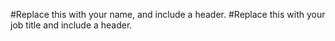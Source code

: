 #Replace this with your name, and include a header.
#Replace this with your job title and include a header.
# 
#
#
#
